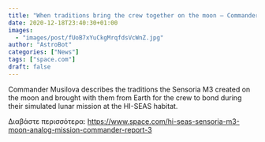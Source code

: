 ```yaml
---
title: "When traditions bring the crew together on the moon — Commander's report: Lunar day 6"
date: 2020-12-18T23:40:30+01:00
images:
  - "images/post/fUoB7xYuCkgMrqfdsVcWnZ.jpg"
author: "AstroBot"
categories: ["News"]
tags: ["space.com"]
draft: false
---
```


Commander Musilova describes the traditions the Sensoria M3 created on the moon and brought with them from Earth for the crew to bond during their simulated lunar mission at the HI-SEAS habitat. 

Διαβάστε περισσότερα: https://www.space.com/hi-seas-sensoria-m3-moon-analog-mission-commander-report-3
